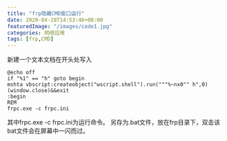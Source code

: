```yaml
---
title: "frp隐藏CMD窗口运行"
date: 2020-04-28T14:53:46+08:00
featuredImage: "/images/code1.jpg"
categories: 网络应用
tags: [frp,CMD]
---
```


新建一个文本文档在开头处写入
```
@echo off
if "%1" == "h" goto begin
mshta vbscript:createobject("wscript.shell").run("""%~nx0"" h",0)(window.close)&&exit
:begin
REM
frpc.exe -c frpc.ini
```
其中frpc.exe -c frpc.ini为运行命令。
另存为.bat文件，放在frp目录下，双击该bat文件会在屏幕中一闪而过。